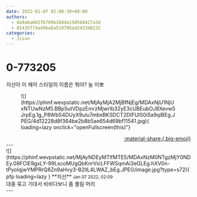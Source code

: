 ```yaml
---
date: 2022-01-07 02:08:39+09:00
authors:
  - 0a9a6a602f6709b10dde150568427a3d
  - 01435f74a49ba8a519705ad242348232
categories:
  - Jisun
---
```


# 0-773205

<div class="post-container" markdown="1">
<div class="content-container md-sidebar__scrollwrap" markdown="1">

지선아 이 헤어 스타일의 이름은 뭐야? 눔 이뽀
<figure markdown="1">
![](https://phinf.wevpstatic.net/MjAyMjA2MjBfNjEg/MDAxNjU1NjUxNTUwNzM5.BBp5utVDpzEmrzMjwrIb32yE3cUBEubOJ8Xevw5JrpEg.1g_P8WbS4DUyX9ulu7mbxBKSDCT2DIFUIS0i5a9qiBEg.JPEG/4d12228d8f364be2b8b5ae654d69bf11541.jpg){ loading=lazy onclick="openFullscreen(this)"}
</figure>


</div>
</div>

<div style="text-align: right;" markdown="1">
<a href="https://weverse.io/fromis9/fanpost/0-773205" style="text-align: right;">:material-share:{.big-emoji}</a>
</div>
---

<div class="comments-container md-sidebar__scrollwrap" markdown="1">
<div class="comment" markdown="1">
<div class='id-container' markdown="1">
![](https://phinf.wevpstatic.net/MjAyNDEyMTlfMTE5/MDAxNzM0NTgzMjY0NDEy.08FClE9gxLY-99LscoMUgQbKnrVicLFFWSqmAi3eGLEg.hXV0n-tPyoIqjwYMPRrQ8Zn9aHvy3-B2llL4LWAZ_bEg.JPEG/image.jpg?type=s72){ pfp loading=lazy }
**<span class="artist">지선</span>** <small>Jan 07 2022, 02:09</small><br>
</div>
<div class='comment-body' markdown="1">
대충 묶고 기대서 비비다보니 좀 풀림 머리
</div>
</div>
</div>
---
